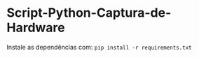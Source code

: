 # Script-Python-Captura-de-Hardware

Instale as dependências com:
`pip install -r requirements.txt`
